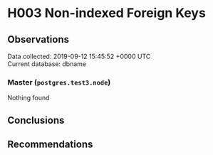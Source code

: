 # H003 Non-indexed Foreign Keys #

## Observations ##
Data collected: 2019-09-12 15:45:52 +0000 UTC  
Current database: dbname  


### Master (`postgres.test3.node`) ###



Nothing found



## Conclusions ##


## Recommendations ##

